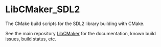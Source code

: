 # LibCMaker_SDL2

The CMake build scripts for the SDL2 library building with CMake.

See the main repository [LibCMaker](https://github.com/LibCMaker/LibCMaker) for the documentation, known build issues, build status, etc.
